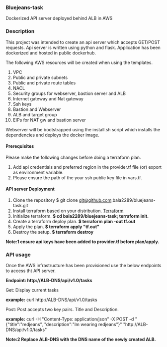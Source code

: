 ### Bluejeans-task
Dockerized API server deployed behind ALB in AWS


### Description

  This project was intended to create an api server which accepts GET/POST requests. Api server is written using python and flask. Application has been dockerized and hosted in public dockerhub. 
  
  The following AWS resources will be created when using the templates.
  1. VPC
  2. Public and private subnets
  3. Public and private route tables
  4. NACL
  5. Security groups for webserver, bastion server and ALB
  6. Internet gateway and Nat gateway
  7. Ssh keys
  8. Bastion and Webserver
  9. ALB and target group
  10. EIPs for NAT gw and bastion server
  
Webserver will be bootstrapped using the install.sh script which installs the dependencies and deploys the docker image.

#### Prerequisites  
Please make the following changes before doing a terraform plan.

1. Add api credentials and preferred region in the provider.tf file (or) export as environment variable.
2. Please ensure the path of the your ssh public key file in vars.tf.


#### API server Deployment

1. Clone the repository 
  $ git clone  git@github.com:bala2289/bluejeans-task.git
2. Install terraform based on your distribution. [Terraform](https://www.terraform.io/intro/getting-started/install.html)
3. Initialize terraform.
    **$ cd bala2289/bluejeans-task; terraform init.**
4. Create a terraform deploy plan.
    **$ terraform plan -out tf.out**
5. Apply the plan.
    **$ terraform apply "tf.out"**
6. Destroy the setup.
    **$ terraform destroy**

**Note:1 ensure api keys have been added to provider.tf before plan/apply.**


### API usage

  Once the AWS infrastructure has been provisioned use the below endpoints to access tht API server.

**Endpoint: http://ALB-DNS/api/v1.0/tasks**

Get:  Display current tasks

**example:** curl http://ALB-DNS/api/v1.0/tasks

Post:  Post accepts two key pairs. Title and Description.

**example:** curl -H "Content-Type: application/json" -X POST -d "{\"title\":\"redjeans\", \"description\":\"Im wearing redjeans\"}" "http://ALB-DNS/api/v1.0/tasks"

**Note:2 Replace ALB-DNS with the DNS name of the newly created ALB.**

